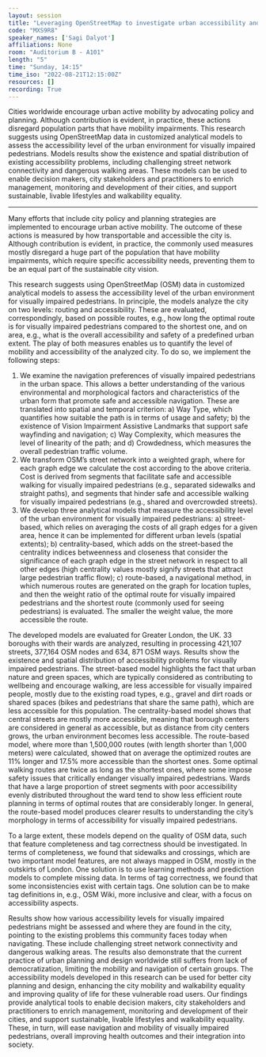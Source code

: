 ```yaml
---
layout: session
title: "Leveraging OpenStreetMap to investigate urban accessibility and safety of visually impaired pedestrians"
code: "MXS9R8"
speaker_names: ['Sagi Dalyot']
affiliations: None
room: "Auditorium B - A101"
length: "5"
time: "Sunday, 14:15"
time_iso: "2022-08-21T12:15:00Z"
resources: []
recording: True
---
```


Cities worldwide encourage urban active mobility by advocating policy and planning. Although contribution is evident, in practice, these actions disregard population parts that have mobility impairments. This research suggests using OpenStreetMap data in customized analytical models to assess the accessibility level of the urban environment for visually impaired pedestrians. Models results show the existence and spatial distribution of existing accessibility problems, including challenging street network connectivity and dangerous walking areas. These models can be used to enable decision makers, city stakeholders and practitioners to enrich management, monitoring and development of their cities, and support sustainable, livable lifestyles and walkability equality.

<hr>

Many efforts that include city policy and planning strategies are implemented to encourage urban active mobility. The outcome of these actions is measured by how transportable and accessible the city is. Although contribution is evident, in practice, the commonly used measures mostly disregard a huge part of the population that have mobility impairments, which require specific accessibility needs, preventing them to be an equal part of the sustainable city vision.

This research suggests using OpenStreetMap (OSM) data in customized analytical models to assess the accessibility level of the urban environment for visually impaired pedestrians. In principle, the models analyze the city on two levels: routing and accessibility. These are evaluated, correspondingly, based on possible routes, e.g., how long the optimal route is for visually impaired pedestrians compared to the shortest one, and on area, e.g., what is the overall accessibility and safety of a predefined urban extent. The play of both measures enables us to quantify the level of mobility and accessibility of the analyzed city. To do so, we implement the following steps:
1.	We examine the navigation preferences of visually impaired pedestrians in the urban space. This allows a better understanding of the various environmental and morphological factors and characteristics of the urban form that promote safe and accessible navigation. These are translated into spatial and temporal criterion: a) Way Type, which quantifies how suitable the path is in terms of usage and safety; b) the existence of Vision Impairment Assistive Landmarks that support safe wayfinding and navigation; c) Way Complexity, which measures the level of linearity of the path; and d) Crowdedness, which measures the overall pedestrian traffic volume.
2.	We transform OSM’s street network into a weighted graph, where for each graph edge we calculate the cost according to the above criteria. Cost is derived from segments that facilitate safe and accessible walking for visually impaired pedestrians (e.g., separated sidewalks and straight paths), and segments that hinder safe and accessible walking for visually impaired pedestrians (e.g., shared and overcrowded streets).
3.	We develop three analytical models that measure the accessibility level of the urban environment for visually impaired pedestrians: a) street-based, which relies on averaging the costs of all graph edges for a given area, hence it can be implemented for different urban levels (spatial extents); b) centrality-based, which adds on the street-based the centrality indices betweenness and closeness that consider the significance of each graph edge in the street network in respect to all other edges (high centrality values mostly signify streets that attract large pedestrian traffic flow); c) route-based, a navigational method, in which numerous routes are generated on the graph for location tuples, and then the weight ratio of the optimal route for visually impaired pedestrians and the shortest route (commonly used for seeing pedestrians) is evaluated. The smaller the weight value, the more accessible the route.

The developed models are evaluated for Greater London, the UK. 33 boroughs with their wards are analyzed, resulting in processing 421,107 streets, 377,164 OSM nodes and 634, 871 OSM ways. Results show the existence and spatial distribution of accessibility problems for visually impaired pedestrians. The street-based model highlights the fact that urban nature and green spaces, which are typically considered as contributing to wellbeing and encourage walking, are less accessible for visually impaired people, mostly due to the existing road types, e.g., gravel and dirt roads or shared spaces (bikes and pedestrians that share the same path), which are less accessible for this population. The centrality-based model shows that central streets are mostly more accessible, meaning that borough centers are considered in general as accessible, but as distance from city centers grows, the urban environment becomes less accessible. The route-based model, where more than 1,500,000 routes (with length shorter than 1,000 meters) were calculated, showed that on average the optimized routes are 11% longer and 17.5% more accessible than the shortest ones. Some optimal walking routes are twice as long as the shortest ones, where some impose safety issues that critically endanger visually impaired pedestrians. Wards that have a large proportion of street segments with poor accessibility evenly distributed throughout the ward tend to show less efficient route planning in terms of optimal routes that are considerably longer. In general, the route-based model produces clearer results to understanding the city’s morphology in terms of accessibility for visually impaired pedestrians.

To a large extent, these models depend on the quality of OSM data, such that feature completeness and tag correctness should be investigated. In terms of completeness, we found that sidewalks and crossings, which are two important model features, are not always mapped in OSM, mostly in the outskirts of London. One solution is to use learning methods and prediction models to complete missing data. In terms of tag correctness, we found that some inconsistencies exist with certain tags. One solution can be to make tag definitions in, e.g., OSM Wiki, more inclusive and clear, with a focus on accessibility aspects.

Results show how various accessibility levels for visually impaired pedestrians might be assessed and where they are found in the city, pointing to the existing problems this community faces today when navigating. These include challenging street network connectivity and dangerous walking areas. The results also demonstrate that the current practice of urban planning and design worldwide still suffers from lack of democratization, limiting the mobility and navigation of certain groups. The accessibility models developed in this research can be used for better city planning and design, enhancing the city mobility and walkability equality and improving quality of life for these vulnerable road users. Our findings provide analytical tools to enable decision makers, city stakeholders and practitioners to enrich management, monitoring and development of their cities, and support sustainable, livable lifestyles and walkability equality. These, in turn, will ease navigation and mobility of visually impaired pedestrians, overall improving health outcomes and their integration into society.

